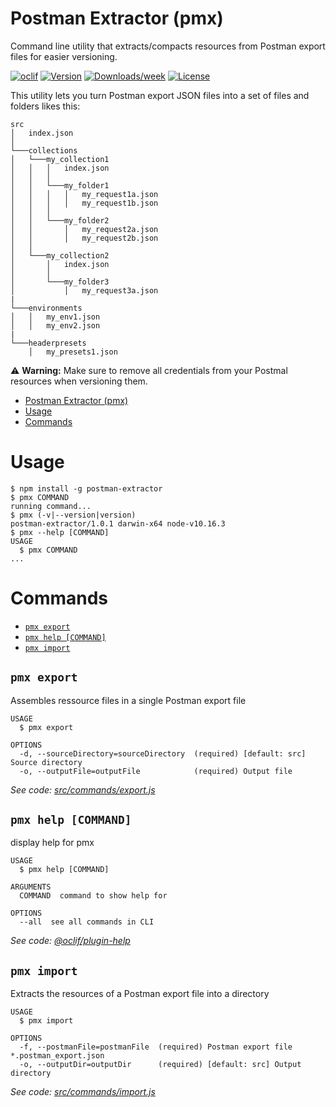 # Postman Extractor (pmx)

Command line utility that extracts/compacts resources from Postman export files for easier versioning.

[![oclif](https://img.shields.io/badge/cli-oclif-brightgreen.svg)](https://oclif.io)
[![Version](https://img.shields.io/npm/v/postman-extractor.svg)](https://npmjs.org/package/postman-extractor)
[![Downloads/week](https://img.shields.io/npm/dw/postman-extractor.svg)](https://npmjs.org/package/postman-extractor)
[![License](https://img.shields.io/npm/l/postman-extractor.svg)](https://github.com/pozil/postman-extractor/blob/master/package.json)

This utility lets you turn Postman export JSON files into a set of files and folders likes this:

```
src
│   index.json
│
└───collections
│   └───my_collection1
│   │   │   index.json
│   │   │
│   │   └───my_folder1
│   │   │   │   my_request1a.json
│   │   │   │   my_request1b.json
│   │   │
│   │   └───my_folder2
│   │       │   my_request2a.json
│   │       │   my_request2b.json
│   │
│   └───my_collection2
│       │   index.json
│       │
│       └───my_folder3
│           │   my_request3a.json
|
└───environments
│   │   my_env1.json
│   │   my_env2.json
|
└───headerpresets
    │   my_presets1.json
```

⚠️ **Warning:** Make sure to remove all credentials from your Postmal resources when versioning them.

<!-- toc -->
* [Postman Extractor (pmx)](#postman-extractor-pmx)
* [Usage](#usage)
* [Commands](#commands)
<!-- tocstop -->

# Usage

<!-- usage -->
```sh-session
$ npm install -g postman-extractor
$ pmx COMMAND
running command...
$ pmx (-v|--version|version)
postman-extractor/1.0.1 darwin-x64 node-v10.16.3
$ pmx --help [COMMAND]
USAGE
  $ pmx COMMAND
...
```
<!-- usagestop -->

# Commands

<!-- commands -->
* [`pmx export`](#pmx-export)
* [`pmx help [COMMAND]`](#pmx-help-command)
* [`pmx import`](#pmx-import)

## `pmx export`

Assembles ressource files in a single Postman export file

```
USAGE
  $ pmx export

OPTIONS
  -d, --sourceDirectory=sourceDirectory  (required) [default: src] Source directory
  -o, --outputFile=outputFile            (required) Output file
```

_See code: [src/commands/export.js](https://github.com/pozil/postman-extractor/blob/v1.0.1/src/commands/export.js)_

## `pmx help [COMMAND]`

display help for pmx

```
USAGE
  $ pmx help [COMMAND]

ARGUMENTS
  COMMAND  command to show help for

OPTIONS
  --all  see all commands in CLI
```

_See code: [@oclif/plugin-help](https://github.com/oclif/plugin-help/blob/v2.2.3/src/commands/help.ts)_

## `pmx import`

Extracts the resources of a Postman export file into a directory

```
USAGE
  $ pmx import

OPTIONS
  -f, --postmanFile=postmanFile  (required) Postman export file *.postman_export.json
  -o, --outputDir=outputDir      (required) [default: src] Output directory
```

_See code: [src/commands/import.js](https://github.com/pozil/postman-extractor/blob/v1.0.1/src/commands/import.js)_
<!-- commandsstop -->

